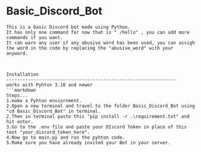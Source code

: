 # Basic_Discord_Bot
```
This is a basic Discord bot made using Python.
It has only one command for now that is " /hello" , you can add more commands if you want.
It can warn any user if any abusive word has been used, you can assigh the word in the code by replacing the "abusive_word" with your anyword.



Installation
---------------------------------------------------------------
works with Pyhton 3.10 and newer
```markdown
Steps...
1.make a Pyhton enviornment.
2.Open a new terminal and travel to the folder Basic_Discord_Bot using "cd Basic_Discord_Bot" in terminal.
2.Then in terminal paste this "pip install -r .\requirement.txt" and hit enter.
3.Go to the .env file and paste your DIscord Token in place of this text "your_discord_token_here".
4.Now go to main.py and run the pyhton code.
5.Make sure you have already invited your Bot in your server.


